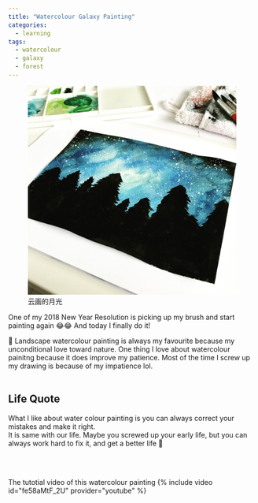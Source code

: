 ```yaml
---
title: "Watercolour Galaxy Painting"
categories:
  - learning
tags:
  - watercolour
  - galaxy
  - forest
---
```



<figure>
  <a href="/assets/images/post/2018-3-11-galaxy-forest-painting/moonlight.jpg"><img src="/assets/images/post/2018-3-11-galaxy-forest-painting/moonlight.jpg"></a>
  <figcaption>云画的月光 </figcaption>
</figure>

One of my 2018 New Year Resolution is picking up my brush and start painting again :joy::joy:
And today I finally do it! <br/>

:milky_way: Landscape watercolour painting is always my favourite because my unconditional love toward nature. One thing I love about watercolour painitng because it does improve my patience. Most of the time I screw up my drawing is because of my impatience lol. <br/><br/>



## Life Quote 
What I like about water colour painting is you can always correct your mistakes and make it right. <br/>
It is same with our life. Maybe you screwed up your early life, but you can always work hard to fix it, and get a better life :muscle:


<br/><br/>

The tutotial video of this watercolour painting
{% include video id="fe58aMtF_2U" provider="youtube" %}






